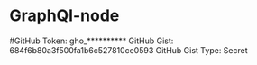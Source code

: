 # GraphQl-node

#GitHub Token: gho_**********
GitHub Gist: 684f6b80a3f500fa1b6c527810ce0593
GitHub Gist Type: Secret
